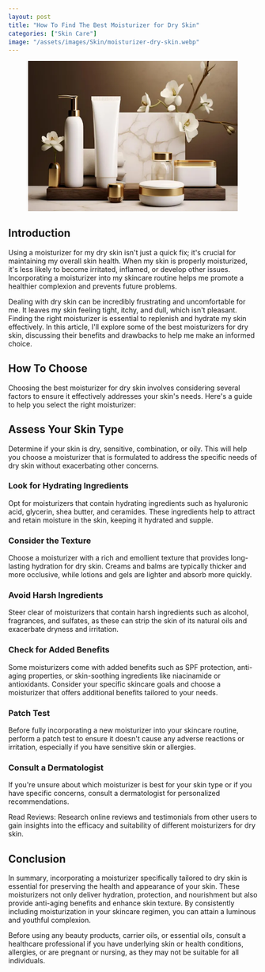 ```yaml
---
layout: post
title: "How To Find The Best Moisturizer for Dry Skin"
categories: ["Skin Care"]
image: "/assets/images/Skin/moisturizer-dry-skin.webp"
---
```


<figure>
  <img src="/assets/images/Skin/moisturizer-dry-skin.webp" alt="Moisturizer for dry skin" />
  <figcaption></figcaption>
</figure>

## Introduction
Using a moisturizer for my dry skin isn't just a quick fix; it's crucial for maintaining my overall skin health. When my skin is properly moisturized, it's less likely to become irritated, inflamed, or develop other issues. Incorporating a moisturizer into my skincare routine helps me promote a healthier complexion and prevents future problems.

Dealing with dry skin can be incredibly frustrating and uncomfortable for me. It leaves my skin feeling tight, itchy, and dull, which isn't pleasant. Finding the right moisturizer is essential to replenish and hydrate my skin effectively. In this article, I'll explore some of the best moisturizers for dry skin, discussing their benefits and drawbacks to help me make an informed choice.

## How To Choose
Choosing the best moisturizer for dry skin involves considering several factors to ensure it effectively addresses your skin's needs. Here's a guide to help you select the right moisturizer:

## Assess Your Skin Type
Determine if your skin is dry, sensitive, combination, or oily. This will help you choose a moisturizer that is formulated to address the specific needs of dry skin without exacerbating other concerns.

### Look for Hydrating Ingredients
Opt for moisturizers that contain hydrating ingredients such as hyaluronic acid, glycerin, shea butter, and ceramides. These ingredients help to attract and retain moisture in the skin, keeping it hydrated and supple.

### Consider the Texture
Choose a moisturizer with a rich and emollient texture that provides long-lasting hydration for dry skin. Creams and balms are typically thicker and more occlusive, while lotions and gels are lighter and absorb more quickly.

### Avoid Harsh Ingredients
Steer clear of moisturizers that contain harsh ingredients such as alcohol, fragrances, and sulfates, as these can strip the skin of its natural oils and exacerbate dryness and irritation.

### Check for Added Benefits
Some moisturizers come with added benefits such as SPF protection, anti-aging properties, or skin-soothing ingredients like niacinamide or antioxidants. Consider your specific skincare goals and choose a moisturizer that offers additional benefits tailored to your needs.

### Patch Test
Before fully incorporating a new moisturizer into your skincare routine, perform a patch test to ensure it doesn't cause any adverse reactions or irritation, especially if you have sensitive skin or allergies.

### Consult a Dermatologist
If you're unsure about which moisturizer is best for your skin type or if you have specific concerns, consult a dermatologist for personalized recommendations.

Read Reviews: Research online reviews and testimonials from other users to gain insights into the efficacy and suitability of different moisturizers for dry skin.

## Conclusion

In summary, incorporating a moisturizer specifically tailored to dry skin is essential for preserving the health and appearance of your skin. These moisturizers not only deliver hydration, protection, and nourishment but also provide anti-aging benefits and enhance skin texture. By consistently including moisturization in your skincare regimen, you can attain a luminous and youthful complexion.

Before using any beauty products, carrier oils, or essential oils, consult a healthcare professional if you have underlying skin or health conditions, allergies, or are pregnant or nursing, as they may not be suitable for all individuals.
